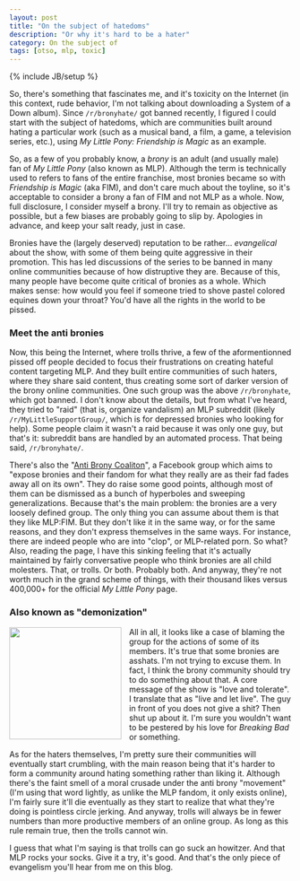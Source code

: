 ```yaml
---
layout: post
title: "On the subject of hatedoms"
description: "Or why it's hard to be a hater"
category: On the subject of
tags: [otso, mlp, toxic]
---
```

{% include JB/setup %}

So, there's something that fascinates me, and it's toxicity on the Internet (in this context, rude behavior, I'm not talking about downloading a System of a Down album). Since `/r/bronyhate/` got banned recently, I figured I could start with the subject of hatedoms, which are communities built around hating a particular work (such as a musical band, a film, a game, a television series, etc.), using _My Little Pony: Friendship is Magic_ as an example.

<!-- more -->

So, as a few of you probably know, a _brony_ is an adult (and usually male) fan of _My Little Pony_ (also known as MLP). Although the term is technically used to refers to fans of the entire franchise, most bronies became so with _Friendship is Magic_ (aka FIM), and don't care much about the toyline, so it's acceptable to consider a brony a fan of FIM and not MLP as a whole. Now, full disclosure, I consider myself a brony. I'll try to remain as objective as possible, but a few biases are probably going to slip by. Apologies in advance, and keep your salt ready, just in case.

Bronies have the (largely deserved) reputation to be rather... _evangelical_ about the show, with some of them being quite aggressive in their promotion. This has led discussions of the series to be banned in many online communities because of how distruptive they are. Because of this, many people have become quite critical of bronies as a whole. Which makes sense: how would you feel if someone tried to shove pastel colored equines down your throat? You'd have all the rights in the world to be pissed.

### Meet the anti bronies

Now, this being the Internet, where trolls thrive, a few of the aformentionned pissed off people decided to focus their frustrations on creating hateful content targeting MLP. And they built entire communities of such haters, where they share said content, thus creating some sort of darker version of the brony online communities. One such group was the above `/r/bronyhate`, which got banned. I don't know about the details, but from what I've heard, they tried to "raid" (that is, organize vandalism) an MLP subreddit (likely `/r/MyLittleSupportGroup/`, which is for depressed bronies who looking for help). Some people claim it wasn't a raid because it was only one guy, but that's it: subreddit bans are handled by an automated process. That being said, `/r/bronyhate/`.

There's also the "[Anti Brony Coaliton](https://www.facebook.com/pages/Anti-Brony-Coalition/220769644643883?id=220769644643883&sk=info)", a Facebook group which aims to "expose bronies and their fandom for what they really are as their fad fades away all on its own". They do raise some good points, although most of them can be dismissed as a bunch of hyperboles and sweeping generalizations. Because that's the main problem: the bronies are a very loosely defined group. The only thing you can assume about them is that they like MLP:FIM. But they don't like it in the same way, or for the same reasons, and they don't express themselves in the same ways. For instance, there are indeed people who are into "clop", or MLP-related porn. So what? Also, reading the page, I have this sinking feeling that it's actually maintained by fairly conversative people who think bronies are all child molesters. That, or trolls. Or both. Probably both. And anyway, they're not worth much in the grand scheme of things, with their thousand likes versus 400,000+ for the official _My Little Pony_ page.

### Also known as "demonization"

<a href="http://lazy-joe.deviantart.com/art/Love-and-Tolerate-306242137">
<img src="http://fc06.deviantart.net/fs70/i/2012/158/a/8/love_and_tolerate_by_lazy_joe-d52bty1.png" style="float:left; margin-right:1em; width:200px; height:auto;" />
</a>

All in all, it looks like a case of blaming the group for the actions of some of its members. It's true that some bronies are asshats. I'm not trying to excuse them. In fact, I think the brony community should try to do something about that. A core message of the show is "love and tolerate". I translate that as "live and let live". The guy in front of you does not give a shit? Then shut up about it. I'm sure you wouldn't want to be pestered by his love for _Breaking Bad_ or something.

As for the haters themselves, I'm pretty sure their communities will eventually start crumbling, with the main reason being that it's harder to form a community around hating something rather than liking it. Although there's the faint smell of a moral crusade under the anti brony "movement" (I'm using that word lightly, as unlike the MLP fandom, it only exists online), I'm fairly sure it'll die eventually as they start to realize that what they're doing is pointless circle jerking. And anyway, trolls will always be in fewer numbers than more productive members of an online group. As long as this rule remain true, then the trolls cannot win. 

I guess that what I'm saying is that trolls can go suck an howitzer. And that MLP rocks your socks. Give it a try, it's good. And that's the only piece of evangelism you'll hear from me on this blog.